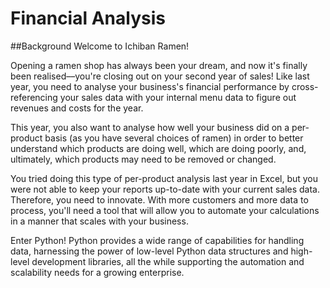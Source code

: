#  Financial Analysis
##Background
Welcome to Ichiban Ramen!

Opening a ramen shop has always been your dream, and now it's finally been realised––you're closing out on your second year of sales! Like last year, you need to analyse your business's financial performance by cross-referencing your sales data with your internal menu data to figure out revenues and costs for the year.

This year, you also want to analyse how well your business did on a per-product basis (as you have several choices of ramen) in order to better understand which products are doing well, which are doing poorly, and, ultimately, which products may need to be removed or changed.

You tried doing this type of per-product analysis last year in Excel, but you were not able to keep your reports up-to-date with your current sales data. Therefore, you need to innovate. With more customers and more data to process, you'll need a tool that will allow you to automate your calculations in a manner that scales with your business.

Enter Python! Python provides a wide range of capabilities for handling data, harnessing the power of low-level Python data structures and high-level development libraries, all the while supporting the automation and scalability needs for a growing enterprise.
